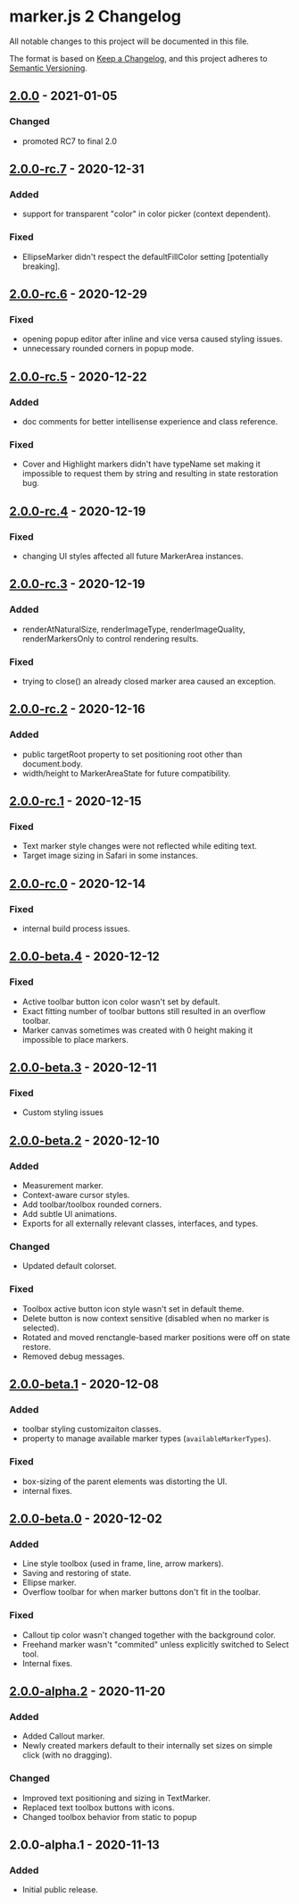 # marker.js 2 Changelog
All notable changes to this project will be documented in this file.

The format is based on [Keep a Changelog](https://keepachangelog.com/en/1.0.0/),
and this project adheres to [Semantic Versioning](https://semver.org/spec/v2.0.0.html).

## [2.0.0] - 2021-01-05
### Changed
- promoted RC7 to final 2.0

## [2.0.0-rc.7] - 2020-12-31
### Added 
- support for transparent "color" in color picker (context dependent).

### Fixed
- EllipseMarker didn't respect the defaultFillColor setting [potentially breaking].

## [2.0.0-rc.6] - 2020-12-29
### Fixed
- opening popup editor after inline and vice versa caused styling issues.
- unnecessary rounded corners in popup mode.

## [2.0.0-rc.5] - 2020-12-22
### Added
- doc comments for better intellisense experience and class reference.

### Fixed
- Cover and Highlight markers didn't have typeName set making it impossible to request them by string and resulting in state restoration bug.

## [2.0.0-rc.4] - 2020-12-19
### Fixed
- changing UI styles affected all future MarkerArea instances.

## [2.0.0-rc.3] - 2020-12-19
### Added
- renderAtNaturalSize, renderImageType, renderImageQuality, renderMarkersOnly to control rendering results.

### Fixed
- trying to close() an already closed marker area caused an exception.

## [2.0.0-rc.2] - 2020-12-16
### Added
- public targetRoot property to set positioning root other than document.body.
- width/height to MarkerAreaState for future compatibility.

## [2.0.0-rc.1] - 2020-12-15
### Fixed
- Text marker style changes were not reflected while editing text.
- Target image sizing in Safari in some instances.

## [2.0.0-rc.0] - 2020-12-14
### Fixed
- internal build process issues.

## [2.0.0-beta.4] - 2020-12-12
### Fixed
- Active toolbar button icon color wasn't set by default.
- Exact fitting number of toolbar buttons still resulted in an overflow toolbar.
- Marker canvas sometimes was created with 0 height making it impossible to place markers.

## [2.0.0-beta.3] - 2020-12-11
### Fixed
- Custom styling issues

## [2.0.0-beta.2] - 2020-12-10
### Added
- Measurement marker.
- Context-aware cursor styles.
- Add toolbar/toolbox rounded corners.
- Add subtle UI animations.
- Exports for all externally relevant classes, interfaces, and types.

### Changed
- Updated default colorset.

### Fixed
- Toolbox active button icon style wasn't set in default theme.
- Delete button is now context sensitive (disabled when no marker is selected).
- Rotated and moved renctangle-based marker positions were off on state restore.
- Removed debug messages.

## [2.0.0-beta.1] - 2020-12-08
### Added
- toolbar styling customizaiton classes.
- property to manage available marker types (`availableMarkerTypes`).

### Fixed
- box-sizing of the parent elements was distorting the UI.
- internal fixes.

## [2.0.0-beta.0] - 2020-12-02
### Added
- Line style toolbox (used in frame, line, arrow markers).
- Saving and restoring of state.
- Ellipse marker.
- Overflow toolbar for when marker buttons don't fit in the toolbar.

### Fixed
- Callout tip color wasn't changed together with the background color.
- Freehand marker wasn't "commited" unless explicitly switched to Select tool.
- Internal fixes.

## [2.0.0-alpha.2] - 2020-11-20
### Added
- Added Callout marker.
- Newly created markers default to their internally set sizes on simple click (with no dragging).

### Changed
- Improved text positioning and sizing in TextMarker.
- Replaced text toolbox buttons with icons.
- Changed toolbox behavior from static to popup

## 2.0.0-alpha.1 - 2020-11-13
### Added
- Initial public release.

[2.0.0]: https://github.com/ailon/markerjs2/releases/tag/v2.0.0
[2.0.0-rc.7]: https://github.com/ailon/markerjs2/releases/tag/v2.0.0-rc.7
[2.0.0-rc.6]: https://github.com/ailon/markerjs2/releases/tag/v2.0.0-rc.6
[2.0.0-rc.5]: https://github.com/ailon/markerjs2/releases/tag/v2.0.0-rc.5
[2.0.0-rc.4]: https://github.com/ailon/markerjs2/releases/tag/v2.0.0-rc.4
[2.0.0-rc.3]: https://github.com/ailon/markerjs2/releases/tag/v2.0.0-rc.3
[2.0.0-rc.2]: https://github.com/ailon/markerjs2/releases/tag/v2.0.0-rc.2
[2.0.0-rc.1]: https://github.com/ailon/markerjs2/releases/tag/v2.0.0-rc.1
[2.0.0-rc.0]: https://github.com/ailon/markerjs2/releases/tag/v2.0.0-rc.0
[2.0.0-beta.4]: https://github.com/ailon/markerjs2/releases/tag/v2.0.0-beta.4
[2.0.0-beta.3]: https://github.com/ailon/markerjs2/releases/tag/v2.0.0-beta.3
[2.0.0-beta.2]: https://github.com/ailon/markerjs2/releases/tag/v2.0.0-beta.2
[2.0.0-beta.1]: https://github.com/ailon/markerjs2/releases/tag/v2.0.0-beta.1
[2.0.0-beta.0]: https://github.com/ailon/markerjs2/releases/tag/v2.0.0-beta.0
[2.0.0-alpha.2]: https://github.com/ailon/markerjs2/releases/tag/v2.0.0-alpha.2
